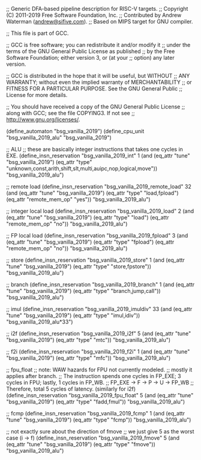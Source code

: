 ;; Generic DFA-based pipeline description for RISC-V targets.
;; Copyright (C) 2011-2019 Free Software Foundation, Inc.
;; Contributed by Andrew Waterman (andrew@sifive.com).
;; Based on MIPS target for GNU compiler.

;; This file is part of GCC.

;; GCC is free software; you can redistribute it and/or modify it
;; under the terms of the GNU General Public License as published
;; by the Free Software Foundation; either version 3, or (at your
;; option) any later version.

;; GCC is distributed in the hope that it will be useful, but WITHOUT
;; ANY WARRANTY; without even the implied warranty of MERCHANTABILITY
;; or FITNESS FOR A PARTICULAR PURPOSE.  See the GNU General Public
;; License for more details.

;; You should have received a copy of the GNU General Public License
;; along with GCC; see the file COPYING3.  If not see
;; <http://www.gnu.org/licenses/>.


(define_automaton "bsg_vanilla_2019")
(define_cpu_unit "bsg_vanilla_2019_alu" "bsg_vanilla_2019")

;; ALU
;; these are basically integer instructions that takes one cycles in EXE.
(define_insn_reservation "bsg_vanilla_2019_int" 1
  (and (eq_attr "tune" "bsg_vanilla_2019")
       (eq_attr "type" "unknown,const,arith,shift,slt,multi,auipc,nop,logical,move"))
  "bsg_vanilla_2019_alu")

;; remote load
(define_insn_reservation "bsg_vanilla_2019_remote_load" 32
  (and (eq_attr "tune" "bsg_vanilla_2019")
       (eq_attr "type" "load,fpload")
       (eq_attr "remote_mem_op" "yes"))
  "bsg_vanilla_2019_alu")

;; integer local load
(define_insn_reservation "bsg_vanilla_2019_load" 2
  (and (eq_attr "tune" "bsg_vanilla_2019")
       (eq_attr "type" "load")
       (eq_attr "remote_mem_op" "no"))
  "bsg_vanilla_2019_alu")

;; FP local load
(define_insn_reservation "bsg_vanilla_2019_fpload" 3
  (and (eq_attr "tune" "bsg_vanilla_2019")
       (eq_attr "type" "fpload")
       (eq_attr "remote_mem_op" "no"))
  "bsg_vanilla_2019_alu")

;; store
(define_insn_reservation "bsg_vanilla_2019_store" 1
  (and (eq_attr "tune" "bsg_vanilla_2019")
       (eq_attr "type" "store,fpstore"))
  "bsg_vanilla_2019_alu")

;; branch
(define_insn_reservation "bsg_vanilla_2019_branch" 1
  (and (eq_attr "tune" "bsg_vanilla_2019")
       (eq_attr "type" "branch,jump,call"))
  "bsg_vanilla_2019_alu")

;; imul
(define_insn_reservation "bsg_vanilla_2019_imuldiv" 33
  (and (eq_attr "tune" "bsg_vanilla_2019")
       (eq_attr "type" "imul,idiv"))
  "bsg_vanilla_2019_alu*33")

;; i2f 
(define_insn_reservation "bsg_vanilla_2019_i2f" 5
  (and (eq_attr "tune" "bsg_vanilla_2019")
       (eq_attr "type" "mtc"))
  "bsg_vanilla_2019_alu")

;; f2i
(define_insn_reservation "bsg_vanilla_2019_f2i" 1
  (and (eq_attr "tune" "bsg_vanilla_2019")
       (eq_attr "type" "mfc"))
  "bsg_vanilla_2019_alu")

;; fpu_float
;; note: WAW hazards for FPU not currently modeled.
;; mostly it applies after branch.
;; The instruction spends one cycles in FP_EXE; 3 cycles in FPU; lastly, 1 cycles in FP_WB.
;; FP_EXE -> F -> P -> U -> FP_WB
;; Therefore, total 5 cycles of latency. (similarly for i2f)
(define_insn_reservation "bsg_vanilla_2019_fpu_float" 5
  (and (eq_attr "tune" "bsg_vanilla_2019")
       (eq_attr "type" "fadd,fmul"))
  "bsg_vanilla_2019_alu")


;; fcmp
(define_insn_reservation "bsg_vanilla_2019_fcmp" 1
  (and (eq_attr "tune" "bsg_vanilla_2019")
       (eq_attr "type" "fcmp"))
  "bsg_vanilla_2019_alu")

;; not exactly sure about the direction of fmove
;; we just give 5 as the worst case (i -> f)
(define_insn_reservation "bsg_vanilla_2019_fmove" 5
  (and (eq_attr "tune" "bsg_vanilla_2019")
       (eq_attr "type" "fmove"))
  "bsg_vanilla_2019_alu")
